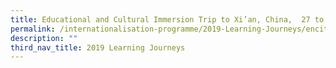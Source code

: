 ```yaml
---
title: Educational and Cultural Immersion Trip to Xi’an, China,  27 to 31 May 2019
permalink: /internationalisation-programme/2019-Learning-Journeys/encit-xian-china/
description: ""
third_nav_title: 2019 Learning Journeys
---
```

